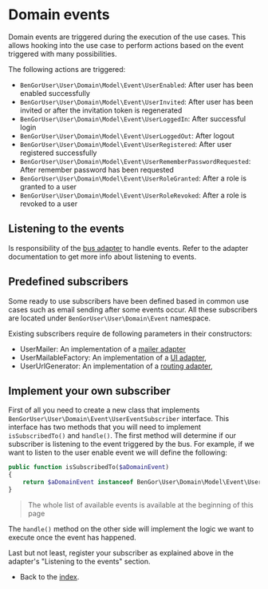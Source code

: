# Domain events
Domain events are triggered during the execution of the use cases.
This allows hooking into the use case to perform actions based on the
event triggered with many possibilities.

The following actions are triggered:
* `BenGorUser\User\Domain\Model\Event\UserEnabled`: After user has been enabled successfully
* `BenGorUser\User\Domain\Model\Event\UserInvited`: After user has been invited or after the invitation token is regenerated
* `BenGorUser\User\Domain\Model\Event\UserLoggedIn`: After successful login
* `BenGorUser\User\Domain\Model\Event\UserLoggedOut`: After logout
* `BenGorUser\User\Domain\Model\Event\UserRegistered`: After user registered successfully
* `BenGorUser\User\Domain\Model\Event\UserRememberPasswordRequested`: After remember password has been requested
* `BenGorUser\User\Domain\Model\Event\UserRoleGranted`: After a role is granted to a user
* `BenGorUser\User\Domain\Model\Event\UserRoleRevoked`: After a role is revoked to a user

## Listening to the events
Is responsibility of the [bus adapter](adapters_bus.md) to handle
events. Refer to the adapter documentation to get more info about
listening to events.

## Predefined subscribers
Some ready to use subscribers have been defined based in common use
cases such as email sending after some events occur. All these
subscribers are located under `BenGorUser\User\Domain\Event` namespace.

Existing subscribers require de following parameters in their constructors:
* UserMailer: An implementation of a [mailer adapter](adapters_mailers.md) 
* UserMailableFactory: An implementation of a [UI adapter](adapters_ui.md),
* UserUrlGenerator: An implementation of a [routing adapter](adapters_routing.md),

## Implement your own subscriber
First of all you need to create a new class that implements
`BenGorUser\User\Domain\Event\UserEventSubscriber` interface. This interface
has two methods that you will need to implement `isSubscribedTo()` and `handle()`.
The first method will determine if our subscriber is listening to the
event triggered by the bus. For example, if we want to listen to the
user enable event we will define the following: 
```php
public function isSubscribedTo($aDomainEvent)
{
    return $aDomainEvent instanceof BenGor\User\Domain\Model\Event\UserEnabled;
}
```
> The whole list of available events is available at the beginning of this page

The `handle()` method on the other side will implement the logic we want
to execute once the event has happened.

Last but not least, register your subscriber as explained above in the
adapter's "Listening to the events" section.

- Back to the [index](index.md).
